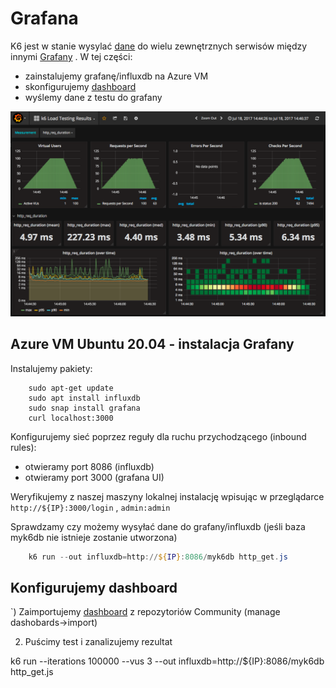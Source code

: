 # Grafana

K6 jest w stanie wysylać [dane](https://k6.io/docs/getting-started/results-output/) do wielu zewnętrznych serwisów między innymi [Grafany](https://k6.io/docs/results-visualization/influxdb-+-grafana)
. W tej części:
- zainstalujemy grafanę/influxdb na Azure VM
- skonfigurujemy [dashboard](https://grafana.com/grafana/dashboards/2587)
- wyślemy dane z testu do grafany

![grafana](img/grafana.png)

## Azure VM Ubuntu 20.04 - instalacja Grafany

Instalujemy pakiety:
```shell
    sudo apt-get update
    sudo apt install influxdb
    sudo snap install grafana
    curl localhost:3000
```

Konfigurujemy sieć poprzez reguły dla ruchu przychodzącego (inbound rules):
- otwieramy port 8086 (influxdb)
- otwieramy port 3000 (grafana UI)

Weryfikujemy z naszej maszyny lokalnej instalację wpisując w przeglądarce `http://${IP}:3000/login` , `admin:admin`

Sprawdzamy czy możemy wysyłać dane do grafany/influxdb (jeśli baza myk6db nie istnieje zostanie utworzona)

```powershell
    k6 run --out influxdb=http://${IP}:8086/myk6db http_get.js
```
## Konfigurujemy dashboard

`) Zaimportujemy [dashboard](https://grafana.com/grafana/dashboards/2587
) z repozytoriów Community (manage dashobards->import)


2) Puścimy test i zanalizujemy rezultat

k6 run --iterations 100000 --vus 3 --out influxdb=http://${IP}:8086/myk6db http_get.js
